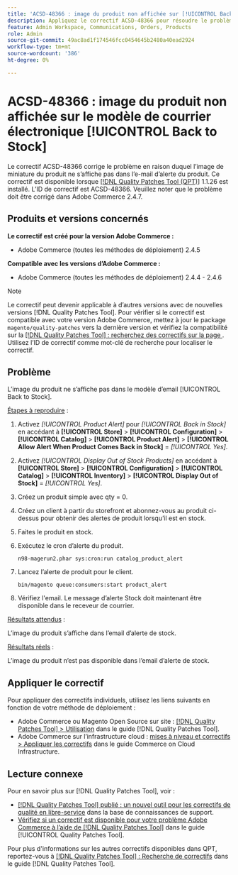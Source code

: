 ```yaml
---
title: 'ACSD-48366 : image du produit non affichée sur [!UICONTROL Back to Stock] modèle de courrier électronique'
description: Appliquez le correctif ACSD-48366 pour résoudre le problème Adobe Commerce en raison duquel l’image de miniature du produit ne s’affiche pas dans l’e-mail d’alerte de stock du produit.
feature: Admin Workspace, Communications, Orders, Products
role: Admin
source-git-commit: 49ac8ad1f174546fcc0454645b2480a40ead2924
workflow-type: tm+mt
source-wordcount: '386'
ht-degree: 0%

---
```


# ACSD-48366 : image du produit non affichée sur le modèle de courrier électronique [!UICONTROL Back to Stock]

Le correctif ACSD-48366 corrige le problème en raison duquel l’image de miniature du produit ne s’affiche pas dans l’e-mail d’alerte du produit. Ce correctif est disponible lorsque [[!DNL Quality Patches Tool (QPT)]](https://experienceleague.adobe.com/en/docs/commerce-knowledge-base/kb/announcements/commerce-announcements/magento-quality-patches-released-new-tool-to-self-serve-quality-patches) 1.1.26 est installé. L’ID de correctif est ACSD-48366. Veuillez noter que le problème doit être corrigé dans Adobe Commerce 2.4.7.

## Produits et versions concernés

**Le correctif est créé pour la version Adobe Commerce :**

* Adobe Commerce (toutes les méthodes de déploiement) 2.4.5

**Compatible avec les versions d’Adobe Commerce :**

* Adobe Commerce (toutes les méthodes de déploiement) 2.4.4 - 2.4.6

>[!NOTE]
>
>Le correctif peut devenir applicable à d’autres versions avec de nouvelles versions [!DNL Quality Patches Tool]. Pour vérifier si le correctif est compatible avec votre version Adobe Commerce, mettez à jour le package `magento/quality-patches` vers la dernière version et vérifiez la compatibilité sur la [[!DNL Quality Patches Tool] : recherchez des correctifs sur la page ](https://experienceleague.adobe.com/tools/commerce-quality-patches/index.html). Utilisez l’ID de correctif comme mot-clé de recherche pour localiser le correctif.

## Problème

L’image du produit ne s’affiche pas dans le modèle d’email [!UICONTROL Back to Stock].

<u>Étapes à reproduire</u> :

1. Activez *[!UICONTROL Product Alert]* pour *[!UICONTROL Back in Stock]* en accédant à **[!UICONTROL Store]** > **[!UICONTROL Configuration]** > **[!UICONTROL Catalog]** > **[!UICONTROL Product Alert]** > **[!UICONTROL Allow Alert When Product Comes Back in Stock]** = *[!UICONTROL Yes]*.
1. Activez *[!UICONTROL Display Out of Stock Products]* en accédant à **[!UICONTROL Store]** > **[!UICONTROL Configuration]** > **[!UICONTROL Catalog]** > **[!UICONTROL Inventory]** > **[!UICONTROL Display Out of Stock]** = *[!UICONTROL Yes]*.
1. Créez un produit simple avec qty = 0.
1. Créez un client à partir du storefront et abonnez-vous au produit ci-dessus pour obtenir des alertes de produit lorsqu’il est en stock.
1. Faites le produit en stock.
1. Exécutez le cron d’alerte du produit.

   ```
   n98-magerun2.phar sys:cron:run catalog_product_alert
   ```

1. Lancez l’alerte de produit pour le client.

   ```
   bin/magento queue:consumers:start product_alert
   ```

1. Vérifiez l&#39;email. Le message d’alerte Stock doit maintenant être disponible dans le receveur de courrier.

<u>Résultats attendus</u> :

L’image du produit s’affiche dans l’email d’alerte de stock.

<u>Résultats réels</u> :

L’image du produit n’est pas disponible dans l’email d’alerte de stock.

## Appliquer le correctif

Pour appliquer des correctifs individuels, utilisez les liens suivants en fonction de votre méthode de déploiement :

* Adobe Commerce ou Magento Open Source sur site : [[!DNL Quality Patches Tool] > Utilisation](https://experienceleague.adobe.com/docs/commerce-operations/tools/quality-patches-tool/usage.html) dans le guide [!DNL Quality Patches Tool].
* Adobe Commerce sur l’infrastructure cloud : [mises à niveau et correctifs > Appliquer les correctifs](https://experienceleague.adobe.com/docs/commerce-cloud-service/user-guide/develop/upgrade/apply-patches.html) dans le guide Commerce on Cloud Infrastructure.

## Lecture connexe

Pour en savoir plus sur [!DNL Quality Patches Tool], voir :

* [[!DNL Quality Patches Tool] publié : un nouvel outil pour les correctifs de qualité en libre-service](https://experienceleague.adobe.com/en/docs/commerce-knowledge-base/kb/announcements/commerce-announcements/magento-quality-patches-released-new-tool-to-self-serve-quality-patches) dans la base de connaissances de support.
* [Vérifiez si un correctif est disponible pour votre problème Adobe Commerce à l’aide de  [!DNL Quality Patches Tool]](/help/tools/quality-patches-tool/patches-available-in-qpt/check-patch-for-magento-issue-with-magento-quality-patches.md) dans le guide [!UICONTROL Quality Patches Tool].


Pour plus d&#39;informations sur les autres correctifs disponibles dans QPT, reportez-vous à [[!DNL Quality Patches Tool] : Recherche de correctifs](https://experienceleague.adobe.com/tools/commerce-quality-patches/index.html) dans le guide [!DNL Quality Patches Tool].
